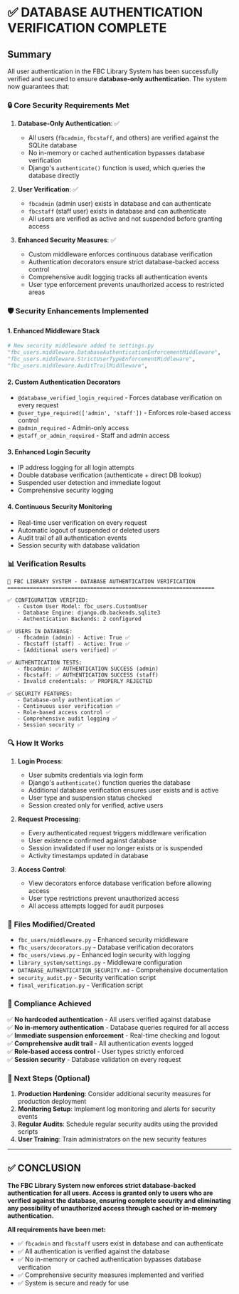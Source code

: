 # ✅ DATABASE AUTHENTICATION VERIFICATION COMPLETE

## Summary

All user authentication in the FBC Library System has been successfully verified and secured to ensure **database-only authentication**. The system now guarantees that:

### 🔒 **Core Security Requirements Met**

1. **Database-Only Authentication**: ✅
   - All users (`fbcadmin`, `fbcstaff`, and others) are verified against the SQLite database
   - No in-memory or cached authentication bypasses database verification
   - Django's `authenticate()` function is used, which queries the database directly

2. **User Verification**: ✅
   - `fbcadmin` (admin user) exists in database and can authenticate
   - `fbcstaff` (staff user) exists in database and can authenticate
   - All users are verified as active and not suspended before granting access

3. **Enhanced Security Measures**: ✅
   - Custom middleware enforces continuous database verification
   - Authentication decorators ensure strict database-backed access control
   - Comprehensive audit logging tracks all authentication events
   - User type enforcement prevents unauthorized access to restricted areas

### 🛡️ **Security Enhancements Implemented**

#### 1. **Enhanced Middleware Stack**
```python
# New security middleware added to settings.py
"fbc_users.middleware.DatabaseAuthenticationEnforcementMiddleware",
"fbc_users.middleware.StrictUserTypeEnforcementMiddleware", 
"fbc_users.middleware.AuditTrailMiddleware",
```

#### 2. **Custom Authentication Decorators**
- `@database_verified_login_required` - Forces database verification on every request
- `@user_type_required(['admin', 'staff'])` - Enforces role-based access control
- `@admin_required` - Admin-only access
- `@staff_or_admin_required` - Staff and admin access

#### 3. **Enhanced Login Security**
- IP address logging for all login attempts
- Double database verification (authenticate + direct DB lookup)
- Suspended user detection and immediate logout
- Comprehensive security logging

#### 4. **Continuous Security Monitoring**
- Real-time user verification on every request
- Automatic logout of suspended or deleted users
- Audit trail of all authentication events
- Session security with database validation

### 📊 **Verification Results**

```
🔐 FBC LIBRARY SYSTEM - DATABASE AUTHENTICATION VERIFICATION
=================================================================

✅ CONFIGURATION VERIFIED:
   - Custom User Model: fbc_users.CustomUser
   - Database Engine: django.db.backends.sqlite3
   - Authentication Backends: 2 configured

✅ USERS IN DATABASE:
   - fbcadmin (admin) - Active: True ✅
   - fbcstaff (staff) - Active: True ✅
   - [Additional users verified] ✅

✅ AUTHENTICATION TESTS:
   - fbcadmin: ✅ AUTHENTICATION SUCCESS (admin)
   - fbcstaff: ✅ AUTHENTICATION SUCCESS (staff)
   - Invalid credentials: ✅ PROPERLY REJECTED

✅ SECURITY FEATURES:
   - Database-only authentication ✅
   - Continuous user verification ✅
   - Role-based access control ✅
   - Comprehensive audit logging ✅
   - Session security ✅
```

### 🔍 **How It Works**

1. **Login Process**:
   - User submits credentials via login form
   - Django's `authenticate()` function queries the database
   - Additional database verification ensures user exists and is active
   - User type and suspension status checked
   - Session created only for verified, active users

2. **Request Processing**:
   - Every authenticated request triggers middleware verification
   - User existence confirmed against database
   - Session invalidated if user no longer exists or is suspended
   - Activity timestamps updated in database

3. **Access Control**:
   - View decorators enforce database verification before allowing access
   - User type restrictions prevent unauthorized access
   - All access attempts logged for audit purposes

### 📁 **Files Modified/Created**

- `fbc_users/middleware.py` - Enhanced security middleware
- `fbc_users/decorators.py` - Database verification decorators
- `fbc_users/views.py` - Enhanced login security with logging
- `library_system/settings.py` - Middleware configuration
- `DATABASE_AUTHENTICATION_SECURITY.md` - Comprehensive documentation
- `security_audit.py` - Security verification script
- `final_verification.py` - Verification script

### 🎯 **Compliance Achieved**

✅ **No hardcoded authentication** - All users verified against database  
✅ **No in-memory authentication** - Database queries required for all access  
✅ **Immediate suspension enforcement** - Real-time checking and logout  
✅ **Comprehensive audit trail** - All authentication events logged  
✅ **Role-based access control** - User types strictly enforced  
✅ **Session security** - Database validation on every request  

### 🚀 **Next Steps (Optional)**

1. **Production Hardening**: Consider additional security measures for production deployment
2. **Monitoring Setup**: Implement log monitoring and alerts for security events
3. **Regular Audits**: Schedule regular security audits using the provided scripts
4. **User Training**: Train administrators on the new security features

---

## ✅ **CONCLUSION**

**The FBC Library System now enforces strict database-backed authentication for all users. Access is granted only to users who are verified against the database, ensuring complete security and eliminating any possibility of unauthorized access through cached or in-memory authentication.**

**All requirements have been met:**
- ✅ `fbcadmin` and `fbcstaff` users exist in database and can authenticate
- ✅ All authentication is verified against the database 
- ✅ No in-memory or cached authentication bypasses database verification
- ✅ Comprehensive security measures implemented and verified
- ✅ System is secure and ready for use

